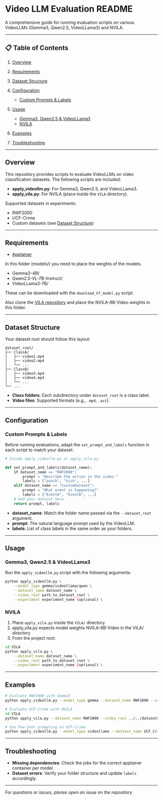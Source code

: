 # Video LLM Evaluation README

A comprehensive guide for running evaluation scripts on various VideoLLMs (Gemma3, Qwen2.5, VideoLLama3) and NVILA.

---

## 📋 Table of Contents

1. [Overview](#overview)
2. [Requirements](#requirements)
3. [Dataset Structure](#dataset-structure)
4. [Configuration](#configuration)

   * [Custom Prompts & Labels](#custom-prompts--labels)
5. [Usage](#usage)

   * [Gemma3, Qwen2.5 & VideoLLama3](#gemma3-qwen25--videollama3)
   * [NVILA](#nvila)
6. [Examples](#examples)
7. [Troubleshooting](#troubleshooting)

---

## Overview

This repository provides scripts to evaluate VideoLLMs on video classification datasets. The following scripts are included:

* **apply\_videollm.py**: For Gemma3, Qwen2.5, and VideoLLama3.
* **apply\_vila.py**: For NVILA (place inside the `VILA` directory).

Supported datasets in experiments:

* RWF2000
* UCF-Crime
* Custom datasets (see [Dataset Structure](#dataset-structure))

---

## Requirements

* [Apptainer](../apptainer)

In this folder (models/) you need to place the weights of the models.

- Gemma3-4B/
- Qwen2.5-VL-7B-Instruct/
- VideoLLama3-7B/

These can be downloaded with the `download_hf_model.py` script.

Also clone the [VILA repository](https://github.com/NVlabs/VILA) and place the NVILA-8B-Video weights in this folder.

---

## Dataset Structure

Your dataset root should follow this layout:

```
dataset_root/
├── ClassA/
│   ├── video1.mp4
│   ├── video2.mp4
│   └── ...
├── ClassB/
│   ├── video3.mp4
│   ├── video4.mp4
│   └── ...
└── ...
```

* **Class folders**: Each subdirectory under `dataset_root` is a class label.
* **Video files**: Supported formats (e.g., `.mp4`, `.avi`).

---

## Configuration

### Custom Prompts & Labels

Before running evaluations, adapt the `set_prompt_and_labels` function in each script to match your dataset:

```python
# Inside apply_videollm.py or apply_vila.py

def set_prompt_and_labels(dataset_name):
    if dataset_name == "RWF2000":
        prompt = "Describe the action in the video."
        labels = ["punch", "kick", ...]
    elif dataset_name == "CustomDataset":
        prompt = "What event is happening?"
        labels = ["EventA", "EventB", ...]
    # Add your dataset here
    return prompt, labels
```

* **dataset\_name**: Match the folder name passed via the `--dataset_root` argument.
* **prompt**: The natural language prompt used by the VideoLLM.
* **labels**: List of class labels in the same order as your folders.

---

## Usage

### Gemma3, Qwen2.5 & VideoLLama3

Run the `apply_videollm.py` script with the following arguments:

```bash
python apply_videollm.py \
    --model_type gemma/videollama/qwen \
    --dataset_name dataset_name \
    --video_root path_to_dataset_root \
    --experiment experiment_name (optional) \
```


### NVILA

1. Place `apply_vila.py` inside the `VILA/` directory.
2. apply_vila.py expects model weights NVILA-8B-Video in the VILA/ directory
3. From the project root:

```bash
cd VILA
python apply_vila.py \
    --dataset_name dataset_name \
    --video_root path_to_dataset_root \
    --experiment experiment_name (optional) \
```

---

## Examples

```bash
# Evaluate RWF2000 with Gemma3
python apply_videollm.py --model_type gemma --dataset_name RWF2000 --video_root ../datasets_AR/RWF2000/ --experiment {experiment_name} 

# Evaluate UCF-Crime with NVILA
cd VILA
python apply_vila.py --dataset_name RWF2000 --video_root ../../datasets_AR/RWF2000/

# Use Few-Shot prompting on UCF-Crime
python apply_videollm.py --model_type videollama --dataset_name UCF_Crime --video_root ../datasets_AR/UCF_Crime/ --experiment Few_Shot"
```

---

## Troubleshooting

* **Missing dependencies**: Check the jobs for the correct apptainer container per model.
* **Dataset errors**: Verify your folder structure and update `labels` accordingly.

---

*For questions or issues, please open an issue on the repository.*
